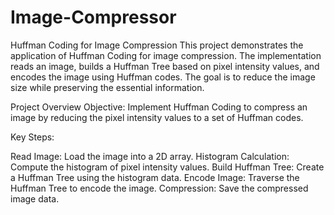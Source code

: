 # Image-Compressor
Huffman Coding for Image Compression
This project demonstrates the application of Huffman Coding for image compression. The implementation reads an image, builds a Huffman Tree based on pixel intensity values, and encodes the image using Huffman codes. The goal is to reduce the image size while preserving the essential information.

Project Overview
Objective: Implement Huffman Coding to compress an image by reducing the pixel intensity values to a set of Huffman codes.

Key Steps:

Read Image: Load the image into a 2D array.
Histogram Calculation: Compute the histogram of pixel intensity values.
Build Huffman Tree: Create a Huffman Tree using the histogram data.
Encode Image: Traverse the Huffman Tree to encode the image.
Compression: Save the compressed image data.
